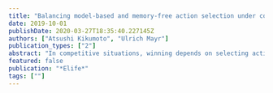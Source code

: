 ```yaml
---
title: "Balancing model-based and memory-free action selection under competitive pressure"
date: 2019-10-01
publishDate: 2020-03-27T18:35:40.227145Z
authors: ["Atsushi Kikumoto", "Ulrich Mayr"]
publication_types: ["2"]
abstract: "In competitive situations, winning depends on selecting actions that surprise the opponent. Such unpredictable action can be generated based on representations of the opponent's strategy and choice history (model-based counter-prediction) or by choosing actions in a memory-free, stochastic manner. Across five different experiments using a variant of a matching-pennies game with simulated and human opponents we found that people toggle between these two strategies, using model-based selection when recent wins signal the appropriateness of the current model, but reverting to stochastic selection following losses. Also, after wins, feedback-related, mid-frontal EEG activity reflected information about the opponent's global and local strategy, and predicted upcoming choices. After losses, this activity was nearly absent-indicating that the internal model is suppressed after negative feedback. We suggest that the mixed-strategy approach allows negotiating two conflicting goals: (1) exploiting the opponent's deviations from randomness while (2) remaining unpredictable for the opponent."
featured: false
publication: "*Elife*"
tags: [""]
---
```


